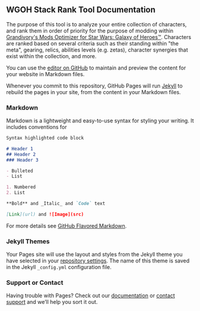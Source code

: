 ## WGOH Stack Rank Tool Documentation

The purpose of this tool is to analyze your entire collection of characters, and rank them in order of priority for the purpose of modding within [Grandivory's Mods Optimizer for Star Wars: Galaxy of Heroes™](https://mods-optimizer.swgoh.grandivory.com/). Characters are ranked based on several criteria such as their standing within "the meta", gearing, relics, abilities levels (e.g. zetas), character synergies that exist within the collection, and more.

You can use the [editor on GitHub](https://github.com/NducTiOnomBi/swgoh-stackrank/edit/main/docs/index.md) to maintain and preview the content for your website in Markdown files.

Whenever you commit to this repository, GitHub Pages will run [Jekyll](https://jekyllrb.com/) to rebuild the pages in your site, from the content in your Markdown files.

### Markdown

Markdown is a lightweight and easy-to-use syntax for styling your writing. It includes conventions for

```markdown
Syntax highlighted code block

# Header 1
## Header 2
### Header 3

- Bulleted
- List

1. Numbered
2. List

**Bold** and _Italic_ and `Code` text

[Link](url) and ![Image](src)
```

For more details see [GitHub Flavored Markdown](https://guides.github.com/features/mastering-markdown/).

### Jekyll Themes

Your Pages site will use the layout and styles from the Jekyll theme you have selected in your [repository settings](https://github.com/NducTiOnomBi/swgoh-stackrank/settings/pages). The name of this theme is saved in the Jekyll `_config.yml` configuration file.

### Support or Contact

Having trouble with Pages? Check out our [documentation](https://docs.github.com/categories/github-pages-basics/) or [contact support](https://support.github.com/contact) and we’ll help you sort it out.
